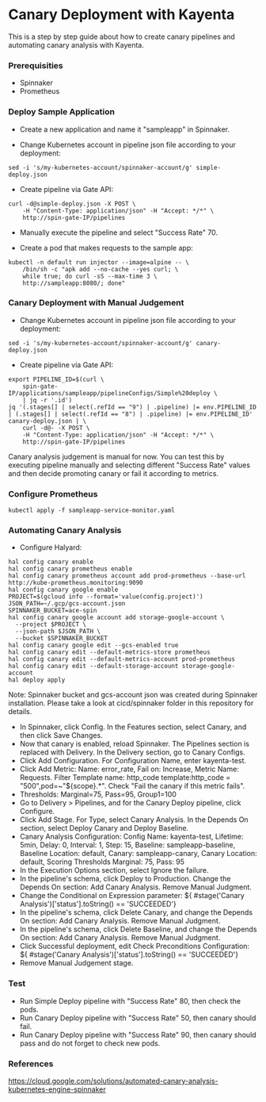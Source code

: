 # Canary Deployment with Kayenta 

This is a step by step guide about how to create canary pipelines and automating canary analysis with Kayenta.

### Prerequisities

- Spinnaker
- Prometheus


### Deploy Sample Application

- Create a new application and name it "sampleapp" in Spinnaker.

- Change Kubernetes account in pipeline json file according to your deployment:

```
sed -i 's/my-kubernetes-account/spinnaker-account/g' simple-deploy.json
```

- Create pipeline via Gate API:

```
curl -d@simple-deploy.json -X POST \
    -H "Content-Type: application/json" -H "Accept: */*" \
    http://spin-gate-IP/pipelines
```

- Manually execute the pipeline and select "Success Rate" 70.

- Create a pod that makes requests to the sample app:

```
kubectl -n default run injector --image=alpine -- \
    /bin/sh -c "apk add --no-cache --yes curl; \
    while true; do curl -sS --max-time 3 \
    http://sampleapp:8080/; done"
```


### Canary Deployment with Manual Judgement

- Change Kubernetes account in pipeline json file according to your deployment:

```
sed -i 's/my-kubernetes-account/spinnaker-account/g' canary-deploy.json
```


- Create pipeline via Gate API:

```
export PIPELINE_ID=$(curl \
    spin-gate-IP/applications/sampleapp/pipelineConfigs/Simple%20deploy \
    | jq -r '.id')
jq '(.stages[] | select(.refId == "9") | .pipeline) |= env.PIPELINE_ID | (.stages[] | select(.refId == "8") | .pipeline) |= env.PIPELINE_ID' canary-deploy.json | \
    curl -d@- -X POST \
    -H "Content-Type: application/json" -H "Accept: */*" \
    http://spin-gate-IP/pipelines
```

Canary analysis judgement is manual for now. You can test this by executing pipeline manually and selecting different "Success Rate" values and then decide promoting canary or fail it according to metrics.


### Configure Prometheus

```
kubectl apply -f sampleapp-service-monitor.yaml
```

### Automating Canary Analysis

- Configure Halyard:

```
hal config canary enable
hal config canary prometheus enable
hal config canary prometheus account add prod-prometheus --base-url http://kube-prometheus.monitoring:9090
hal config canary google enable
PROJECT=$(gcloud info --format='value(config.project)')
JSON_PATH=~/.gcp/gcs-account.json
SPINNAKER_BUCKET=ace-spin
hal config canary google account add storage-google-account \
  --project $PROJECT \
  --json-path $JSON_PATH \
  --bucket $SPINNAKER_BUCKET
hal config canary google edit --gcs-enabled true
hal config canary edit --default-metrics-store prometheus
hal config canary edit --default-metrics-account prod-prometheus
hal config canary edit --default-storage-account storage-google-account
hal deploy apply
```

Note: Spinnaker bucket and gcs-account json was created during Spinnaker installation. Please take a look at cicd/spinnaker folder in this repository for details.

- In Spinnaker, click Config. In the Features section, select Canary, and then click Save Changes.
- Now that canary is enabled, reload Spinnaker. The Pipelines section is replaced with Delivery. In the Delivery section, go to Canary Configs.
- Click Add Configuration. For Configuration Name, enter kayenta-test.
- Click Add Metric: Name: error_rate, Fail on: Increase, Metric Name: Requests. Filter Template name: http_code template:http_code = "500",pod=~"${scope}.*". Check "Fail the canary if this metric fails".
- Thresholds: Marginal=75, Pass=95, Group1=100
- Go to Delivery > Pipelines, and for the Canary Deploy pipeline, click Configure.
- Click Add Stage. For Type, select Canary Analysis. In the Depends On section, select Deploy Canary and Deploy Baseline.
- Canary Analysis Configuration: Config Name: kayenta-test, Lifetime: 5min, Delay: 0, Interval: 1, Step: 15, Baseline: sampleapp-baseline, Baseline Location: default, Canary: sampleapp-canary, Canary Location: default, Scoring Thresholds Marginal: 75, Pass: 95
- In the Execution Options section, select Ignore the failure.
- In the pipeline's schema, click Deploy to Production. Change the Depends On section: Add Canary Analysis. Remove Manual Judgment.
- Change the Conditional on Expression parameter: ${ #stage('Canary Analysis')['status'].toString() == 'SUCCEEDED'}
- In the pipeline's schema, click Delete Canary, and change the Depends On section: Add Canary Analysis. Remove Manual Judgment.
- In the pipeline's schema, click Delete Baseline, and change the Depends On section: Add Canary Analysis. Remove Manual Judgment.
- Click Successful deployment, edit Check Preconditions Configuration: ${ #stage('Canary Analysis')['status'].toString() == 'SUCCEEDED'}
- Remove Manual Judgement stage.


### Test

- Run Simple Deploy pipeline with "Success Rate" 80, then check the pods.
- Run Canary Deploy pipeline with "Success Rate" 50, then canary should fail.
- Run Canary Deploy pipeline with "Success Rate" 90, then canary should pass and do not forget to check new pods.

### References

https://cloud.google.com/solutions/automated-canary-analysis-kubernetes-engine-spinnaker
